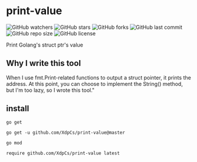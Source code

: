 # print-value

![GitHub watchers](https://img.shields.io/github/watchers/XdpCs/print-value?style=social)
![GitHub stars](https://img.shields.io/github/stars/XdpCs/print-value?style=social)
![GitHub forks](https://img.shields.io/github/forks/XdpCs/print-value?style=social)
![GitHub last commit](https://img.shields.io/github/last-commit/XdpCs/print-value?style=flat-square)
![GitHub repo size](https://img.shields.io/github/repo-size/XdpCs/print-value?style=flat-square)
![GitHub license](https://img.shields.io/github/license/XdpCs/print-value?style=flat-square)

Print Golang's struct ptr's value

## Why I write this tool

When I use fmt.Print-related functions to output a struct pointer, it prints the address. At this point, you can choose
to implement the String() method, but I'm too lazy, so I wrote this tool."

## install

`go get`

```shell
go get -u github.com/XdpCs/print-value@master
```

`go mod`

```shell
require github.com/XdpCs/print-value latest
```

